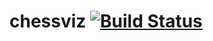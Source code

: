 # chessviz [![Build Status](https://travis-ci.org/IlyaIlichev/chessviz.svg?branch=master)](https://travis-ci.org/IlyaIlichev/chessviz)
